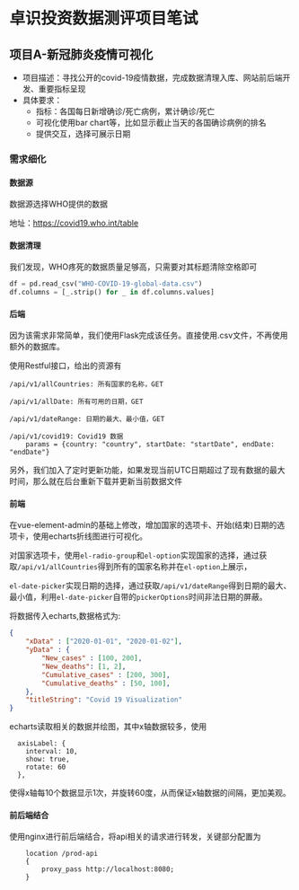 # 卓识投资数据测评项目笔试


## 项目A-新冠肺炎疫情可视化

* 项目描述：寻找公开的covid-19疫情数据，完成数据清理入库、网站前后端开发、重要指标呈现
* 具体要求：
  * 指标：各国每日新增确诊/死亡病例，累计确诊/死亡
  * 可视化使用bar chart等，比如显示截止当天的各国确诊病例的排名
  * 提供交互，选择可展示日期
  
  
  
### 需求细化


#### 数据源


数据源选择WHO提供的数据

地址：https://covid19.who.int/table


#### 数据清理


我们发现，WHO疼死的数据质量足够高，只需要对其标题清除空格即可

```python
df = pd.read_csv("WHO-COVID-19-global-data.csv")
df.columns = [_.strip() for _ in df.columns.values]
```




#### 后端

因为该需求非常简单，我们使用Flask完成该任务。直接使用.csv文件，不再使用额外的数据库。

使用Restful接口，给出的资源有

```
/api/v1/allCountries: 所有国家的名称，GET

/api/v1/allDate: 所有可用的日期，GET

/api/v1/dateRange: 日期的最大、最小值，GET

/api/v1/covid19: Covid19 数据
    params = {country: "country", startDate: "startDate", endDate: "endDate"}
```

另外，我们加入了定时更新功能，如果发现当前UTC日期超过了现有数据的最大时间，那么就在后台重新下载并更新当前数据文件


#### 前端


在vue-element-admin的基础上修改，增加国家的选项卡、开始(结束)日期的选项卡，使用echarts折线图进行可视化。

对国家选项卡，使用`el-radio-group`和`el-option`实现国家的选择，通过获取`/api/v1/allCountries`得到所有的国家名称并在`el-option`上展示，

`el-date-picker`实现日期的选择，通过获取`/api/v1/dateRange`得到日期的最大、最小值，利用`el-date-picker`自带的`pickerOptions`时间非法日期的屏蔽。

将数据传入echarts,数据格式为:

```json
{
    "xData" : ["2020-01-01", "2020-01-02"],
    "yData" : {
        "New_cases" : [100, 200],
        "New_deaths": [1, 2],
        "Cumulative_cases" : [200, 300],
        "Cumulative_deaths" : [50, 100],
    },
    "titleString": "Covid 19 Visualization"
}
```
echarts读取相关的数据并绘图，其中x轴数据较多，使用
```vue
  axisLabel: {
    interval: 10,
    show: true,
    rotate: 60
  },
```
使得x轴每10个数据显示1次，并旋转60度，从而保证x轴数据的间隔，更加美观。


#### 前后端结合

使用nginx进行前后端结合，将api相关的请求进行转发，关键部分配置为
```
    location /prod-api
    {
        proxy_pass http://localhost:8080;
    }
```
